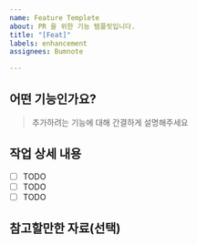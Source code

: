 ```yaml
---
name: Feature Templete
about: PR 을 위한 기능 템플릿입니다.
title: "[Feat]"
labels: enhancement
assignees: Bumnote

---
```


## 어떤 기능인가요?

> 추가하려는 기능에 대해 간결하게 설명해주세요

## 작업 상세 내용

- [ ] TODO
- [ ] TODO
- [ ] TODO

## 참고할만한 자료(선택)
